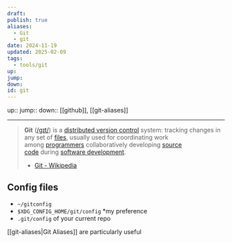 ```yaml
---
draft: 
publish: true
aliases:
  - Git
  - git
date: 2024-11-19
updated: 2025-02-09
tags:
  - tools/git
up: 
jump: 
down: 
id: git
---
```


up::
jump::
down:: [[github]], [[git-aliases]]

---

> **Git** ([/ɡɪt/](https://en.wikipedia.org/wiki/Help:IPA/English "Help:IPA/English")) is a [distributed version control](https://en.wikipedia.org/wiki/Distributed_version_control "Distributed version control") system: tracking changes in any set of [files](https://en.wikipedia.org/wiki/Computer_file "Computer file"), usually used for coordinating work among [programmers](https://en.wikipedia.org/wiki/Programmer "Programmer") collaboratively developing [source code](https://en.wikipedia.org/wiki/Source_code "Source code") during [software development](https://en.wikipedia.org/wiki/Software_development "Software development").
> - [Git - Wikipedia](https://en.wikipedia.org/wiki/Git)

## Config files

- `~/gitconfig`
- `$XDG_CONFIG_HOME/git/config` *my preference
- `.git/config` of your current repo

[[git-aliases|Git Aliases]] are particularly useful
